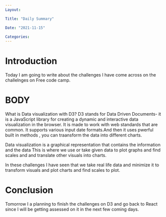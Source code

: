 ```yaml
---
Layout:

Title: "Daily Summary"

Date: "2021-11-15"

Categories:
---
```

# Introduction
Today I am going to write about the challenges I have come across on the challelnges on Free code camp. 

# BODY
What is Data visualization with D3?
D3 stands for Data Driven Documents- it is a JavaScript library for creating a dynamic and interactive data visualization in the browser. It is made to work with web standards that are common.
It supports various input date formats.And then it uses pwerful built in methods , you can traansform the data into different charts.

 Data visualization is a graphical representation that contains the information and the data
This is where we use or take given data to plot graphs and find scales and and translate other visuals into charts. 

In these challenges I have seen that we take real life data and minimize it to transform visuals and plot charts and find scales to plot.

# Conclusion
Tomorrow I a planning to finish the challenges on D3 and go back to React since I will be getting assessed on it in the next few coming days.